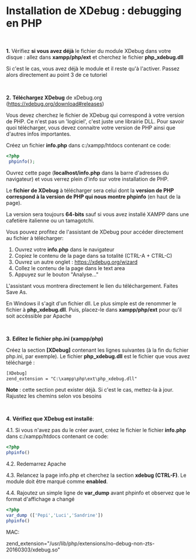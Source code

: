 **Installation de XDebug : debugging en PHP**
=============================================

<br>

**1.**  Vérifiez **si vous avez déjà** le fichier du module XDebug dans votre disque : allez dans **xampp/php/ext** et cherchez le fichier **php\_xdebug.dll**

 Si c'est le cas, vous avez déjà le module et il reste qu'à l'activer.
 Passez alors directement au point 3 de ce tutoriel

<br>

**2.** **Téléchargez XDebug** de xDebug.org (https://xdebug.org/download#releases)
   

Vous devez cherchez le fichier de XDebug qui correspond à votre version de PHP. Ce n'est pas un 'logiciel', c'est juste une librairie DLL. Pour savoir quoi télécharger, vous devez connaitre votre version de PHP ainsi que d'autres infos importantes.

Créez un fichier **info.php** dans c:/xampp/htdocs contenant ce code:
 
 
 ```php
 <?php
  phpinfo();
 
 ```
 
Ouvrez cette page (**localhost/info.php** dans la barre d'adresses du navigateur) et vous verrez plein d'info sur votre installation de PHP.

Le **fichier de XDebug** à télécharger sera celui dont la **version de PHP correspond à la version de PHP qui nous montre phpinfo** (en haut de la page). 

La version sera toujours **64-bits** sauf si vous avez installé XAMPP dans une cafetière italienne ou un tamagotchi.

Vous pouvez profitez de l'assistant de XDebug pour accéder directement au fichier à télécharger:


1. Ouvrez votre **info.php** dans le navigateur
2. Copiez le contenu de la page dans sa totalité (CTRL-A + CTRL-C)
3. Ouvrez un autre onglet : https://xdebug.org/wizard
3. Collez le contenu de la page dans le text area
4. Appuyez sur le bouton "Analyse..."

L'assistant vous montrera directement le lien du téléchargement. Faites Save As.

En Windows il s'agit d'un fichier dll. Le plus simple est de renommer le fichier à **php\_xdebug.dll**. Puis, placez-le dans **xampp/php/ext** pour qu'il soit accèssible par Apache

<br>





**3.** **Editez le fichier php.ini (xampp/php)**

 Créez la section **\[XDebug\]** contenant les lignes suivantes (à la fin du fichier php.ini, par exemple). Le fichier **php\_xdebug.dll** est le fichier que vous avez téléchargé :

```apache
[XDebug]
zend_extension = "C:\xampp\php\ext\php_xdebug.dll"
```
 **Note** : cette section peut exister déjà. Si c'est le cas, mettez-la à
 jour. Rajustez les chemins selon vos besoins

<br>

**4.**  **Vérifiez que XDebug est installé**:

4.1.  Si vous n'avez pas du le créer avant, créez le fichier le fichier **info.php** dans c:/xampp/htdocs contenant ce code:
  
 ```php
<?php
phpinfo()

 ```

4.2.  Redemarrez Apache

4.3.  Relancez la page info.php et cherchez la section **xdebug (CTRL-F)**. Le module doit être marqué comme **enabled**.

4.4. Rajoutez un simple ligne de **var_dump** avant phpinfo et observez que le format d'affichage a changé

```php
<?php
var_dump (['Pepi','Luci','Sandrine'])
phpinfo()
```


MAC: 


zend_extension="/usr/lib/php/extensions/no-debug-non-zts-20160303/xdebug.so"
